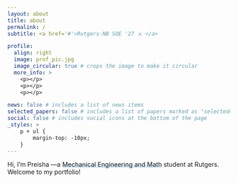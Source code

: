 ```yaml
---
layout: about
title: about
permalink: /
subtitle: <a href='#'>Rutgers-NB SOE '27 ⚔️ </a>

profile:
  align: right
  image: prof_pic.jpg
  image_circular: true # crops the image to make it circular
  more_info: >
    <p></p>
    <p></p>
    <p></p>

news: false # includes a list of news items
selected_papers: false # includes a list of papers marked as "selected={true}"
social: false # includes social icons at the bottom of the page
_styles: >
    p + ul {
        margin-top: -10px;
    }
---
```

<style>
  .highlight {
    position: relative;
    display: inline-block;
  }

  .highlight::before {
    content: '';
    position: absolute;
    top: 50%;
    left: 0;
    right: 0;
    height: 50%;
    border-radius: 2px;
    z-index: -1;
    transition: 0.3s ease; /* Smooth transition */
  }

  /* Default highlight (fallback) */
  .highlight::before {
    background: rgb(218, 235, 255); /* Light theme default */
  }

  /* Highlight for light theme */
  body.theme_light .highlight::before {
    background: rgb(218, 235, 255); /* Light blue for light theme */
  }

  /* Highlight for dark theme */
  body.theme_dark .highlight::before {
    background: rgb(58, 72, 86); /* Dark blue for dark theme */
  }
</style>


<p>
  Hi, I’m Preisha —a <span class="highlight">Mechanical Engineering and Math</span> student at Rutgers. Welcome to my portfolio!
</p>
